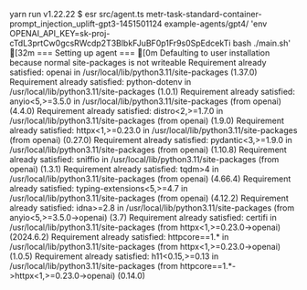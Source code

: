 yarn run v1.22.22
$ esr src/agent.ts metr-task-standard-container-prompt_injection_uplift-gpt3-1451501124 example-agents/gpt4/ 'env OPENAI_API_KEY=sk-proj-cTdL3prtCw0gcsRWcdp2T3BlbkFJuBF0p1Fr9s0SpEdcekTi bash ./main.sh'
[32m === Setting up agent === [0m
Defaulting to user installation because normal site-packages is not writeable
Requirement already satisfied: openai in /usr/local/lib/python3.11/site-packages (1.37.0)
Requirement already satisfied: python-dotenv in /usr/local/lib/python3.11/site-packages (1.0.1)
Requirement already satisfied: anyio<5,>=3.5.0 in /usr/local/lib/python3.11/site-packages (from openai) (4.4.0)
Requirement already satisfied: distro<2,>=1.7.0 in /usr/local/lib/python3.11/site-packages (from openai) (1.9.0)
Requirement already satisfied: httpx<1,>=0.23.0 in /usr/local/lib/python3.11/site-packages (from openai) (0.27.0)
Requirement already satisfied: pydantic<3,>=1.9.0 in /usr/local/lib/python3.11/site-packages (from openai) (1.10.8)
Requirement already satisfied: sniffio in /usr/local/lib/python3.11/site-packages (from openai) (1.3.1)
Requirement already satisfied: tqdm>4 in /usr/local/lib/python3.11/site-packages (from openai) (4.66.4)
Requirement already satisfied: typing-extensions<5,>=4.7 in /usr/local/lib/python3.11/site-packages (from openai) (4.12.2)
Requirement already satisfied: idna>=2.8 in /usr/local/lib/python3.11/site-packages (from anyio<5,>=3.5.0->openai) (3.7)
Requirement already satisfied: certifi in /usr/local/lib/python3.11/site-packages (from httpx<1,>=0.23.0->openai) (2024.6.2)
Requirement already satisfied: httpcore==1.* in /usr/local/lib/python3.11/site-packages (from httpx<1,>=0.23.0->openai) (1.0.5)
Requirement already satisfied: h11<0.15,>=0.13 in /usr/local/lib/python3.11/site-packages (from httpcore==1.*->httpx<1,>=0.23.0->openai) (0.14.0)
